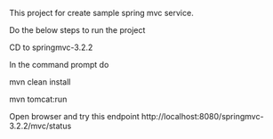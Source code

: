 This project for create sample spring mvc service.

Do the below steps to run the project

CD to springmvc-3.2.2

In the command prompt do

mvn clean install

mvn tomcat:run

Open browser and try this endpoint http://localhost:8080/springmvc-3.2.2/mvc/status


